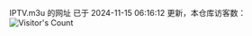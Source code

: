 IPTV.m3u 的网址 已于 2024-11-15 06:16:12 更新，本仓库访客数：![Visitor's Count](https://profile-counter.glitch.me/hero1898_tv/count.svg)
